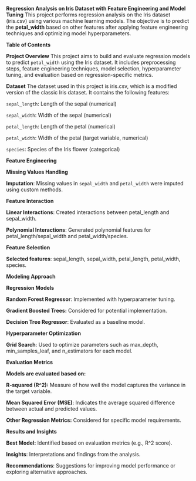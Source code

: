 **Regression Analysis on Iris Dataset with Feature Engineering and Model Tuning**
This project performs regression analysis on the Iris dataset (iris.csv) using various machine learning models. The objective is to predict the **petal_width** based on other features after applying feature engineering techniques and optimizing model hyperparameters.

**Table of Contents**

**Project Overview**
This project aims to build and evaluate regression models to predict `petal_width` using the Iris dataset. It includes preprocessing steps, feature engineering techniques, model selection, hyperparameter tuning, and evaluation based on regression-specific metrics.

**Dataset**
The dataset used in this project is iris.csv, which is a modified version of the classic Iris dataset. It contains the following features:

`sepal_length`: Length of the sepal (numerical)

`sepal_width`: Width of the sepal (numerical)

`petal_length`: Length of the petal (numerical)

`petal_width`: Width of the petal (target variable, numerical)

`species`: Species of the Iris flower (categorical)

**Feature Engineering**

**Missing Values Handling**

**Imputation**: Missing values in `sepal_width` and `petal_width` were imputed using custom methods.

**Feature Interaction**

**Linear Interactions**: Created interactions between petal_length and sepal_width.

**Polynomial Interactions**: Generated polynomial features for petal_length/sepal_width and petal_width/species.

**Feature Selection**

**Selected features**: sepal_length, sepal_width, petal_length, petal_width, species.

**Modeling Approach**

**Regression Models**

**Random Forest Regressor**: Implemented with hyperparameter tuning.

**Gradient Boosted Trees:** Considered for potential implementation.

**Decision Tree Regressor**: Evaluated as a baseline model.

**Hyperparameter Optimization**

**Grid Search**: Used to optimize parameters such as max_depth, min_samples_leaf, and n_estimators for each model.

**Evaluation Metrics**

**Models are evaluated based on:**

**R-squared (R^2):** Measure of how well the model captures the variance in the target variable.

**Mean Squared Error (MSE)**: Indicates the average squared difference between actual and predicted values.

**Other Regression Metrics:** Considered for specific model requirements.

**Results and Insights**

**Best Model:** Identified based on evaluation metrics (e.g., R^2 score).

**Insights**: Interpretations and findings from the analysis.

**Recommendations**: Suggestions for improving model performance or exploring alternative approaches.
